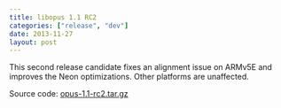 ```yaml
---
title: libopus 1.1 RC2
categories: ["release", "dev"]
date: 2013-11-27
layout: post
---
```


This second release candidate fixes an alignment issue on ARMv5E and improves the Neon
optimizations. Other platforms are unaffected.

Source code: [opus-1.1-rc2.tar.gz](http://downloads.xiph.org/releases/opus/opus-1.1-rc2.tar.gz)
